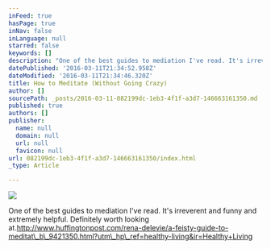 ```yaml
---
inFeed: true
hasPage: true
inNav: false
inLanguage: null
starred: false
keywords: []
description: "One of the best guides to mediation I've read. It's irreverent and funny and extremely helpful. Definitely worth looking at.http://www.huffingtonpost.com/rena-delevie/a-feisty-guide-to-meditat_b_9421350.html?utm_hp_ref=healthy-living&ir=Healthy+Living"
datePublished: '2016-03-11T21:34:52.958Z'
dateModified: '2016-03-11T21:34:46.320Z'
title: How to Meditate (Without Going Crazy)
author: []
sourcePath: _posts/2016-03-11-082199dc-1eb3-4f1f-a3d7-146663161350.md
published: true
authors: []
publisher:
  name: null
  domain: null
  url: null
  favicon: null
url: 082199dc-1eb3-4f1f-a3d7-146663161350/index.html
_type: Article

---
```

![](https://the-grid-user-content.s3-us-west-2.amazonaws.com/0153d9b1-697d-47a1-98bc-66674811762c.jpg)

One of the best guides to mediation I've read. It's irreverent and funny and extremely helpful. Definitely worth looking at.http://www.huffingtonpost.com/rena-delevie/a-feisty-guide-to-meditat\_b\_9421350.html?utm\_hp\_ref=healthy-living&ir=Healthy+Living